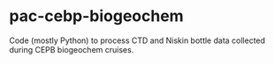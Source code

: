 # pac-cebp-biogeochem
 Code (mostly Python) to process CTD and Niskin bottle data collected during CEPB biogeochem cruises.
